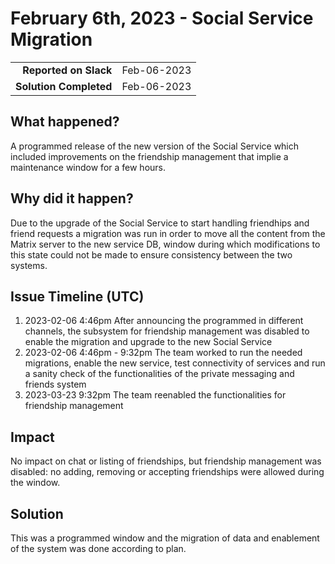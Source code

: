 # February 6th, 2023 - Social Service Migration

|                          |               |
| -----------------------: | :------------ |
| **Reported on Slack**    | Feb-06-2023 |
|   **Solution Completed** | Feb-06-2023 |

## What happened?

A programmed release of the new version of the Social Service which included improvements on the friendship management that implie a maintenance window for a few hours.

## Why did it happen?

Due to the upgrade of the Social Service to start handling friendhips and friend requests a migration was run in order to move all the content from the Matrix server to the new service DB, window during which modifications to this state could not be made to ensure consistency between the two systems.

## Issue Timeline (UTC)

1. 2023-02-06 4:46pm After announcing the programmed in different channels, the subsystem for friendship management was disabled to enable the migration and upgrade to the new Social Service
1. 2023-02-06 4:46pm - 9:32pm The team worked to run the needed migrations, enable the new service, test connectivity of services and run a sanity check of the functionalities of the private messaging and friends system
1. 2023-03-23 9:32pm The team reenabled the functionalities for friendship management

## Impact

No impact on chat or listing of friendships, but friendship management was disabled: no adding, removing or accepting friendships were allowed during the window.

## Solution

This was a programmed window and the migration of data and enablement of the system was done according to plan.

